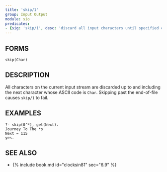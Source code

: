 ```yaml
---
title: 'skip/1'
group: Input Output
module: sio
predicates:
- {sig: 'skip/1', desc: 'discard all input characters until specified character'}
---
```


## FORMS

```
skip(Char)
```

## DESCRIPTION

All characters on the current input stream are discarded up to and including the next character whose ASCII code is `Char`. Skipping past the end-of-file causes `skip/1` to fail.

## EXAMPLES

```
?- skip(0’*), get(Next).
Journey To The *s
Next = 115
yes.
```

## SEE ALSO

- {% include book.md id="clocksin81" sec="6.9" %}
